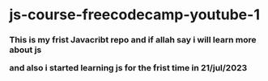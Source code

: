 # js-course-freecodecamp-youtube-1 <br>

<h3>This is my frist Javacribt repo and if allah say i will learn more about js

and also i started learning js for the frist time in 21/jul/2023</h3>